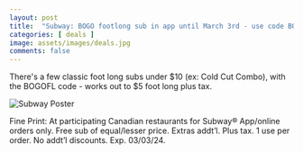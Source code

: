 ```yaml
---
layout: post
title:  "Subway: BOGO footlong sub in app until March 3rd - use code BOGOFL"
categories: [ deals ]
image: assets/images/deals.jpg
comments: false
---
```


There's a few classic foot long subs under $10 (ex: Cold Cut Combo), with the BOGOFL code - works out to $5 foot long plus tax.


![Subway Poster](https://www.subway.com/en-ca/-/media/northamerica/Canada/HomePageLogOut/2024/W1/FWH/HP_FWH_DMB_Subway_W1_DigitalAccelerator_EN_505x485.png?sc_lang=en-CA&la=en-CA&h=485&w=505&mw=0&hash=A0BADB3AA5454EA486E57654F7287411)


Fine Print:
At participating Canadian restaurants for Subway® App/online orders only. Free sub of equal/lesser price. Extras addt’l. Plus tax. 1 use per order. No addt’l discounts. Exp. 03/03/24.